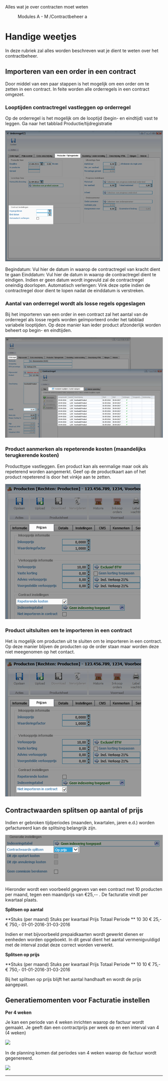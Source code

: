 <properties>
	<page>
		<title>Handige weetjes</title>
		<description>Alles wat je over contracten moet weten</description>
	</page>
	<menu>
		<position>Modules A - M /Contractbeheer</position>
		<title>Handige weetjes</title>
		<sort>a</sort>
	</menu>
</properties>

# Handige weetjes #
In deze rubriek zal alles worden beschreven wat je dient te weten over het contractbeheer. 

## Importeren van een order in een contract ##
Door middel van een paar stappen is het mogelijk om een order om te zetten in een contract. In feite worden alle orderregels in een contract omgezet.

### Looptijden contractregel vastleggen op orderregel ###
Op de orderregel is het mogelijk om de looptijd (begin- en eindtijd) vast te leggen. Ga naar het tabblad Productie/tijdregistratie

![Looptijden op de orderregel vastleggen](images/looptijden_bij_orderregels_vastleggen.png)

<div class="info">
Begindatum: Vul hier de datum in waarop de contractregel van kracht dient te gaan
Einddatum: Vul hier de datum in waarop de contractregel dient te eindigen. Indien er geen datum wordt ingevuld zal de contractregel oneindig doorlopen.
Automatisch verlengen: Vink deze optie indien de contractregel door dient te lopen nadat de einddatum is verstreken.
</div>


### Aantal van orderregel wordt als losse regels opgeslagen ###
Bij het importeren van een order in een contract zal het aantal van de orderregel als losse regels worden geïmporteerd onder het tabblad variabele looptijden. Op deze manier kan ieder product afzonderlijk worden beheert op begin- en eindtijden.

![Orderregels worden als losse regels opgeslagen in het contract](images/losse_contractregels_na_importeren_order.png)

### Product aanmerken als repeterende kosten (maandelijks terugkerende kosten) ###
Producttype vastleggen. Een product kan als eenmalige maar ook als repeterend worden aangemerkt. Geef op de productkaart aan of het product repeterend is door het vinkje aan te zetten.

![Producten instellen als repeterende kosten](images/product_aanmerken_als_repeterend.png)

### Product uitsluiten om te importeren in een contract ###
Het is mogelijk om producten uit te sluiten om te importeren in een contract. Op deze manier blijven de producten op de order staan maar worden deze niet meegenomen op het contact.

![Producten uitsluiten voor import naar contract](images/product_uitsluiten_voor_contract.png)

## Contractwaarden splitsen op aantal of prijs ##

Indien er gebroken tijdperiodes (maanden, kwartalen, jaren e.d.) worden gefactureerd kan de splitsing belangrijk zijn. 

![Contractregel splitsen op aantal of prijs](images/contractwaarde_splitsen.png)

Hieronder wordt een voorbeeld gegeven van een contract met 10 producten per maand, tegen een maandprijs van €25,-- . De facturatie vindt per kwartaal plaats.

**Splitsen op aantal** 

**Stuks (per maand)	Stuks per kwartaal	Prijs	Totaal	Periode **
10					30					€ 25,-	€ 750,-	01-01-2016-31-03-2016

Indien er met bijvoorbeeld prepaidkaarten wordt gewerkt dienen er eenheden worden opgeboekt. In dit geval dient het aantal vermenigvuldigd met de interval zodat deze correct worden verwerkt.

**Splitsen op prijs**

**Stuks (per maand)	Stuks per kwartaal	Prijs	Totaal	Periode **
10					10					€ 75,-	€ 750,-	01-01-2016-31-03-2016

Bij het splitsen op prijs blijft het aantal handhaaft en wordt de prijs aangepast. 

## Generatiemomenten voor Facturatie instellen ##




**Per 4 weken**

Je kan een periode van 4 weken inrichten waarop de factuur wordt gemaakt. Je geeft dan een contractprijs per week op en een interval van 4 (4 weken)
 
![](images/1.png)

In de planning komen dat periodes van 4 weken waarop de factuur wordt gegenereerd.

![](images/2.png)

----------